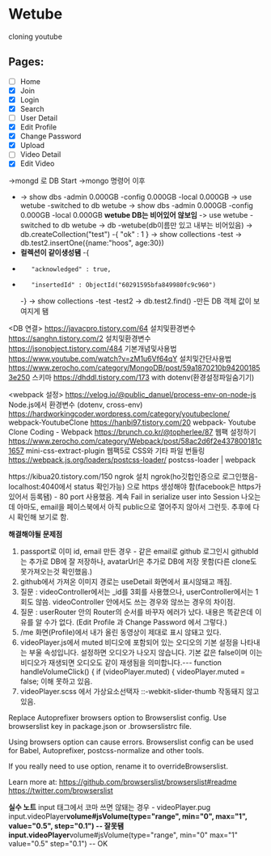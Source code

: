 # Wetube

cloning youtube

## Pages:

- [ ] Home
- [x] Join
- [x] Login
- [x] Search
- [ ] User Detail
- [x] Edit Profile
- [x] Change Password
- [x] Upload
- [ ] Video Detail
- [x] Edit Video

->mongd 로 DB Start
->mongo 명령어 이후

- -> show dbs
  -admin 0.000GB
  -config 0.000GB
  -local 0.000GB
  -> use wetube
  -switched to db wetube
  -> show dbs
  -admin 0.000GB
  -config 0.000GB
  -local 0.000GB **wetube DB는 비어있어 않보임**
  -> use wetube
  -switched to db wetube
  -> db
  -wetube(db이름만 있고 내부는 비어있음)
  -> db.createCollection("test")
  -{ "ok" : 1 }
  -> show collections
  -test
  -> db.test2.insertOne({name:"hoos", age:30})
- **컬렉션이 같이생성됌**
  -{
-        "acknowledged" : true,
-        "insertedId" : ObjectId("60291595bfa849980fc9c960")
  -}
  -> show collections
  -test
  -test2
  -> db.test2.find() -만든 DB 객체 값이 보여지게 됌

<DB 연결>
https://javacpro.tistory.com/64 설치및환경변수
https://sanghn.tistory.com/2 설치및환경변수
https://jsonobject.tistory.com/484 기본개념및사용법
https://www.youtube.com/watch?v=zM1u6Vf64qY 설치및간단사용법
https://www.zerocho.com/category/MongoDB/post/59a1870210b942001853e250 스키마
https://dhddl.tistory.com/173 with dotenv(환경설정파일숨기기)

<webpack 설정>
https://velog.io/@public_danuel/process-env-on-node-js Node.js에서 환경변수 (dotenv, cross-env)
https://hardworkingcoder.wordpress.com/category/youtubeclone/ webpack-YoutubeClone
https://hanbi97.tistory.com/20 webpack- Youtube Clone Coding - Webpack
https://brunch.co.kr/@topherlee/87 웹팩 설정하기
https://www.zerocho.com/category/Webpack/post/58ac2d6f2e437800181c1657 mini-css-extract-plugin 웹팩5로 CSS와 기타 파일 번들링
https://webpack.js.org/loaders/postcss-loader/ postcss-loader | webpack

<facebook login>
https://kibua20.tistory.com/150 ngrok 설치
ngrok(ho깃헙인증으로 로그인했음-localhost:4040에서 status 확인가능) 으로 https 생성해야 함(facebook은 https가 있어서 등록됌) - 80 port 사용했음.
계속 Fail in serialize user into Session 나오는데 아마도, email을 페이스북에서 아직 public으로 열어주지 않아서 그런듯.
추후에 다시 확인해 보기로 함.

**해결해야될 문제점**

1. <githup login>
   passport로 이미 id, email 만든 경우 - 같은 email로 github 로그인시 githubId는 추가로 DB에 잘 저장하나, avatarUrl은 추가로 DB에 저장 못함(다른 clone도 못가져오는것 확인했음.)
2. github에서 가져온 이미지 경로는 useDetail 화면에서 표시않돼고 깨짐.
3. 질문 : videoController에서는 \_id를 3회를 사용했으나,
   userController에서는 1회도 않씀.
   videoController 안에서도 쓰는 경우와 않쓰는 경우의 차이점.
4. 질문 : userRouter 안의 Router의 순서를 바꾸자 에러가 났다. 내용은 똑같은데 이유를 알 수가 없다.
   (Edit Profile 과 Change Password 에서 그렇다.)
5. /me 화면(Profile)에서 내가 올린 동영상이 제대로 표시 않돼고 있다.
6. videoPlayer.js에서 muted
   비디오에 포함되어 있는 오디오의 기본 설정을 나타내는 부울 속성입니다. 설정하면 오디오가 나오지 않습니다. 기본 값은 false이며 이는 비디오가 재생되면 오디오도 같이 재생됨을 의미합니다.---
   function handleVolumeClick() {
   if (videoPlayer.muted) {
   videoPlayer.muted = false;
   이해 못하고 있음.
7. videoPlayer.scss 에서 가상요소선택자 ::-webkit-slider-thumb 작동돼지 않고 있음.

Replace Autoprefixer browsers option to Browserslist config.
Use browserslist key in package.json or .browserslistrc file.

Using browsers option can cause errors. Browserslist config can
be used for Babel, Autoprefixer, postcss-normalize and other tools.

If you really need to use option, rename it to overrideBrowserslist.

Learn more at:
https://github.com/browserslist/browserslist#readme
https://twitter.com/browserslist

**실수 노트**
input 태그에서 코마 쓰면 않돼는 경우 - videoPlayer.pug
input.videoPlayer**volume#jsVolume(type="range", min="0", max="1", value="0.5", step="0.1") -- 잘못됌
input.videoPlayer**volume#jsVolume(type="range", min="0" max="1" value="0.5" step="0.1") -- OK
